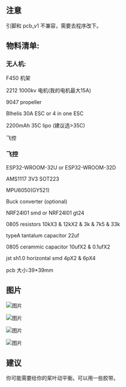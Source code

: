 ## 注意
引脚和 pcb_v1 不兼容，需要去程序改下。


## 物料清单: 
### 无人机:
F450 机架

2212 1000kv 电机(我的电机最大15A)

9047 propeller

Blhelis 30A ESC or 4 in one ESC 

2200mAh 35C lipo (建议选>35C)

飞控

### 飞控
ESP32-WROOM-32U or ESP32-WROOM-32D

AMS1117 3V3  SOT223

MPU6050(GY521)

Buck converter (optional)

NRF24l01 smd or NRF24l01 gt24

0805 resistors 10kX3 & 12kX2 & 3k & 7k5 & 33k

typeA tantalum capacitor 22uf

0805 cerammic capacitor 10ufX2 & 0.1ufX2

jst sh1.0 horizontal smd 4pX2 & 6pX4

pcb 大小:39*39mm


## 图片
![图片](https://user-images.githubusercontent.com/93729382/163605281-f46c8015-c6ee-4fe6-9133-b68795f4ed4a.png)

![图片](https://user-images.githubusercontent.com/93729382/163605531-774e886b-8107-40b3-b937-fceb321ee88f.png)

![图片](https://user-images.githubusercontent.com/93729382/163605568-6004d52e-c205-4d54-9db4-31564af72ab2.png)

![图片](https://user-images.githubusercontent.com/93729382/163605898-1341bf81-a2aa-4fe0-b4de-846652ec1dcc.png)


## 建议
你可能需要给你的桨叶动平衡。可以用一些胶带。

